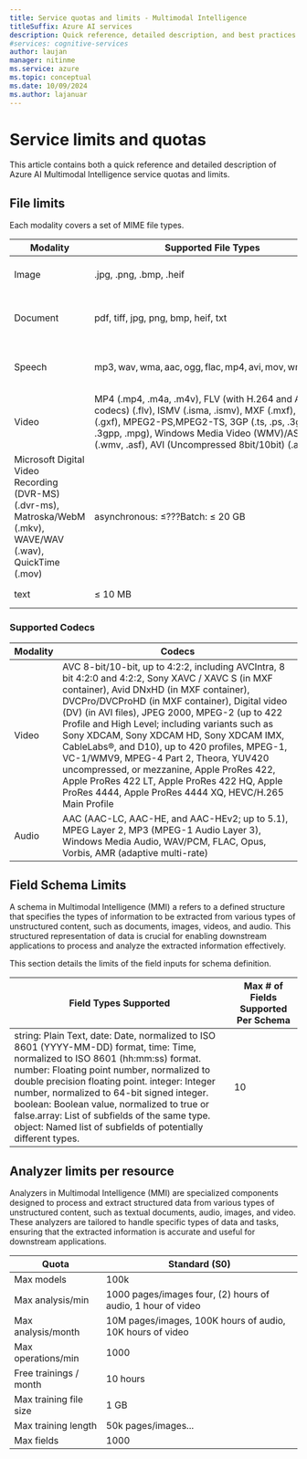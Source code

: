 ```yaml
---
title: Service quotas and limits - Multimodal Intelligence
titleSuffix: Azure AI services
description: Quick reference, detailed description, and best practices for working within Azure AI Multimodal Intelligence service Quotas and Limits
#services: cognitive-services
author: laujan
manager: nitinme
ms.service: azure
ms.topic: conceptual
ms.date: 10/09/2024
ms.author: lajanuar
---
```



# Service limits and quotas

This article contains both a quick reference and detailed description of Azure AI Multimodal Intelligence service quotas and limits.

## File limits
Each modality covers a set of MIME file types.   

|Modality| Supported File Types | File Size | Resolution | Length |
|--- | --- | --- | --- | --- |
|Image | .jpg, .png, .bmp, .heif| ≤ 20 MB (OpenAI-enforced) | Min: 50 x 50Max: 10k x 10k |  |
|Document |  pdf, tiff, jpg, png, bmp, heif, txt  | asynchronous: ≤ 200MB Batch: ≤ 500 MB |  | asynchronous: ≤ 300 pages Batch: ≤ 2,000 pages |
|Speech | mp3, wav, wma, aac, ogg, flac, mp4, avi, mov, wmv, mkv  | asynchronous: ≤ 200MBBatch: ≤ 1 GB |  | asynchronous: ≤ 2hBatch: ≤ 4 hours |
|Video | MP4 (.mp4, .m4a, .m4v), FLV (with H.264 and AAC codecs) (.flv), ISMV (.isma, .ismv), MXF (.mxf), GXF (.gxf), MPEG2-PS,MPEG2-TS, 3GP (.ts, .ps, .3gp, .3gpp, .mpg), Windows Media Video (WMV)/ASF (.wmv, .asf), AVI (Uncompressed 8bit/10bit) (.avi),
Microsoft Digital Video Recording (DVR-MS) (.dvr-ms), Matroska/WebM (.mkv), WAVE/WAV (.wav), QuickTime (.mov)  | asynchronous: ≤???Batch: ≤ 20 GB | Min: 320 x 240Max: 1920 x 1080 | asynchronous: ≤???Batch: ≤ 4 hours |
| text | ≤ 10 MB |  | ≤ 10M characters |

### Supported Codecs
|Modality| Codecs |
| --- | ---|
| Video | AVC 8-bit/10-bit, up to 4:2:2, including AVCIntra, 8 bit 4:2:0 and 4:2:2, Sony XAVC / XAVC S (in MXF container), Avid DNxHD (in MXF container), DVCPro/DVCProHD (in MXF container), Digital video (DV) (in AVI files), JPEG 2000, MPEG-2 (up to 422 Profile and High Level; including variants such as Sony XDCAM, Sony XDCAM HD, Sony XDCAM IMX, CableLabs®, and D10), up to 420 profiles, MPEG-1, VC-1/WMV9, MPEG-4 Part 2, Theora, YUV420 uncompressed, or mezzanine, Apple ProRes 422, Apple ProRes 422 LT, Apple ProRes 422 HQ, Apple ProRes 4444, Apple ProRes 4444 XQ, HEVC/H.265 Main Profile |
| Audio | AAC (AAC-LC, AAC-HE, and AAC-HEv2; up to 5.1), MPEG Layer 2, MP3 (MPEG-1 Audio Layer 3), Windows Media Audio, WAV/PCM, FLAC, Opus, Vorbis, AMR (adaptive multi-rate) |

## Field Schema Limits 
A schema in Multimodal Intelligence (MMI) a refers to a defined structure that specifies the types of information to be extracted from various types of unstructured content, such as documents, images, videos, and audio. This structured representation of data is crucial for enabling downstream applications to process and analyze the extracted information effectively. 

This section details the limits of the field inputs for schema definition.

| Field Types Supported | Max # of Fields Supported Per Schema |
| --- | --- |
| string: Plain Text, date: Date, normalized to ISO 8601 (YYYY-MM-DD) format, time: Time, normalized to ISO 8601 (hh:mm:ss) format. number: Floating point number, normalized to double precision floating point. integer: Integer number, normalized to 64-bit signed integer. boolean: Boolean value, normalized to true or false.array: List of subfields of the same type. object: Named list of subfields of potentially different types. | 10 |

## Analyzer limits per resource
Analyzers in Multimodal Intelligence (MMI) are specialized components designed to process and extract structured data from various types of unstructured content, such as textual documents, audio, images, and video. These analyzers are tailored to handle specific types of data and tasks, ensuring that the extracted information is accurate and useful for downstream applications. 

| Quota | Standard (S0) |
| --- | --- |
| Max models | 100k |
| Max analysis/min | 1000 pages/images four, (2) hours of audio, 1 hour of video  |
| Max analysis/month | 10M pages/images, 100K hours of audio, 10K hours of video |
| Max operations/min | 1000 |
| Free trainings / month | 10 hours |
| Max training file size | 1 GB |
| Max training length | 50k pages/images... |
| Max fields | 1000 |

